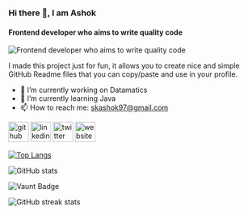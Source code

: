 ### Hi there 👋, I am Ashok
#### Frontend developer who aims to write quality code
![Frontend developer who aims to write quality code](https://pbs.twimg.com/profile_banners/1242485106633142276/1724295747/1500x500)

I made this project just for fun, it allows you to create nice and simple GitHub Readme files that you can copy/paste and use in your profile.

- 🔭 I’m currently working on Datamatics 
- 🌱 I’m currently learning Java 
- 📫 How to reach me: skashok97@gmail.com 


[<img src='https://cdn.jsdelivr.net/npm/simple-icons@3.0.1/icons/github.svg' alt='github' height='40'>](https://github.com/Ashok-SK)  [<img src='https://cdn.jsdelivr.net/npm/simple-icons@3.0.1/icons/linkedin.svg' alt='linkedin' height='40'>](https://www.linkedin.com/in/ashoksambantham/)  [<img src='https://cdn.jsdelivr.net/npm/simple-icons@3.0.1/icons/twitter.svg' alt='twitter' height='40'>](https://twitter.com/skashok97)  [<img src='https://cdn.jsdelivr.net/npm/simple-icons@3.0.1/icons/icloud.svg' alt='website' height='40'>](ashoksambantham.com)  

[![Top Langs](https://github-readme-stats.vercel.app/api/top-langs/?username=Ashok-SK)](https://github.com/anuraghazra/github-readme-stats)

![GitHub stats](https://github-readme-stats.vercel.app/api?username=Ashok-SK&show_icons=true)  

![Vaunt Badge](https://api.vaunt.dev/v1/github/entities/Ashok-SK/contributions?format=svg&private=false)  

![GitHub streak stats](https://streak-stats.demolab.com/?user=Ashok-SK)  

